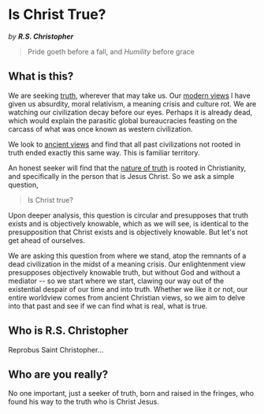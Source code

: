 # Is Christ True?

*by* ***R.S. Christopher***

> Pride goeth before a fall,
> and *Humility* before grace


<!--
Lord Jesus Christ
Son of the Living God
Have mercy on me,
 a sinner
-->


## What is this?

We are seeking 
 [truth](truth.md), wherever that may take us.
Our
 [modern views](modern-views/index.md) l
 have given us absurdity, moral relativism, a meaning crisis and culture rot. We are watching our civilization decay before our eyes. Perhaps it is already dead, which would explain the parasitic global bureaucracies feasting on the carcass of what was once known as western civilization.

We look to [ancient views](ancient-views/index.md) and find that all past civilizations not rooted in truth ended exactly this same way.
This is familiar territory.

An honest seeker will find that the [nature of truth](truth.md) is rooted in Christianity, and specifically in the person that is Jesus Christ. So we ask a simple question,

> Is Christ true?

Upon deeper analysis, this question is circular and presupposes that truth exists and is objectively knowable, which as we will see, is identical to the presupposition that Christ exists and is objectively knowable. But let's not get ahead of ourselves.

We are asking this question from where we stand, atop the remnants of a dead civilization in the midst of a meaning crisis. Our enlightenment view presupposes objectively knowable truth, but without God and without a mediator -- so we start where we start, clawing our way out of the existential despair of our time and into truth. Whether we like it or not, our entire worldview comes from ancient Christian views, so we aim to delve into that past and see if we can find what is real, what is true.




## Who is R.S. Christopher

Reprobus Saint Christopher...


## Who are you really?

No one important, just a seeker of truth, born and raised in the fringes, who found his way to the truth who is Christ Jesus.







